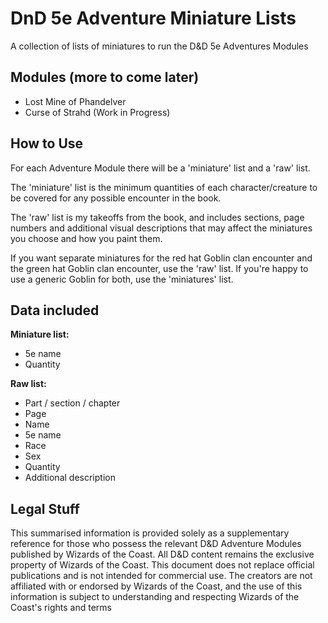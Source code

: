 # DnD 5e Adventure Miniature Lists

A collection of lists of miniatures to run the D&D 5e Adventures Modules

## Modules (more to come later)

- Lost Mine of Phandelver
- Curse of Strahd (Work in Progress)

## How to Use

For each Adventure Module there will be a 'miniature' list and a 'raw' list.

The 'miniature' list is the minimum quantities of each character/creature to be covered for any possible encounter in the book.

The 'raw' list is my takeoffs from the book, and includes sections, page numbers and additional visual descriptions that may affect the miniatures you choose and how you paint them.

If you want separate miniatures for the red hat Goblin clan encounter and the green hat Goblin clan encounter, use the 'raw' list. If you're happy to use a generic Goblin for both, use the 'miniatures' list.

## Data included

**Miniature list:**
- 5e name
- Quantity

**Raw list:**
- Part / section / chapter
- Page
- Name
- 5e name
- Race
- Sex
- Quantity
- Additional description

## Legal Stuff

This summarised information is provided solely as a supplementary reference for those who possess the relevant D&D Adventure Modules published by Wizards of the Coast. All D&D content remains the exclusive property of Wizards of the Coast. This document does not replace official publications and is not intended for commercial use. The creators are not affiliated with or endorsed by Wizards of the Coast, and the use of this information is subject to understanding and respecting Wizards of the Coast's rights and terms
